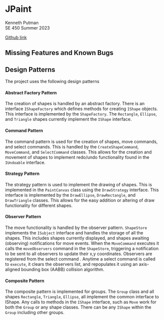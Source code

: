 # JPaint
Kenneth Putman <br>
SE 450 Summer 2023

[Github link](https://github.com/kennyputman/JPaint)

## Missing Features and Known Bugs

## Design Patterns
The project uses the following design patterns

#### Abstract Factory Pattern
The creation of shapes is handled by an abstract factory. 
There is an interface `IShapeFactory` which defines methods for creating `IShape` objects.
This interface is implemented by the `ShapeFactory`. The `Rectangle`, `Ellipse`, and `Triangle` shapes
currently implement the `IShape` interface. 

#### Command Pattern
The command pattern is used for the creation of shapes, move commands, and select commands. 
This is handled by the `CreateShapeCommand`, `MoveCommand`, and `SelectCommand` classes.
This allows for the creation and movement of shapes to implement redo/undo functionality found in
the `IUndoable` interface. 

#### Strategy Pattern
The strategy pattern is used to implement the drawing of shapes. This is implemented in the 
`PaintCanvas` class using the `DrawStrategy` interface. This interface is implemented by the 
`DrawEllipse`, `DrawRectangle`, and `DrawTriangle` classes. This allows for the easy addition or
altering of draw functionality for different shapes. 

#### Observer Pattern
The move functionality is handled by the observer pattern. `ShapeStore` implements the `ISubject` interface
and handles the storage of all the shapes. This includes shapes currently displayed, and shapes awaiting (observing)
notifications for move events. When the `MoveCommand` executes it calls the `moveObservers` command 
in the `ShapeStore`, triggering a notification to be sent to all observers to update their x,y coordinates. 
Observers are registered from the select command . Anytime a select command is called to `execute`, 
it clears the observers list, and repopulates it using an axis-aligned bounding box (AABB) collision algorithm. 

#### Composite Pattern
The composite pattern is implemented for groups. The `Group` class and all shapes `Rectangle`,
`Triangle`, `Ellipse`, all implement the common interface to IShape. Any calls to methods in the 
`IShape` interface, such as `Move` work for both the `Group` or any shape classes. There can 
be any `IShape` within the `Group` including other groups. 

